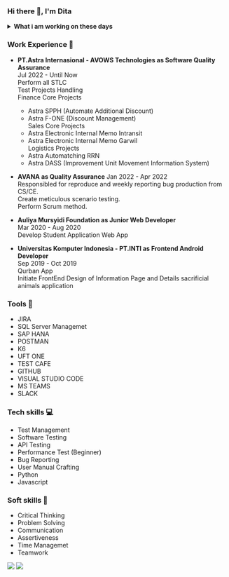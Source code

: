 ### Hi there 👋, I'm Dita 

<details>
 <summary><strong>What i am working on these days</strong></summary>
    &emsp;🔭 I’m currently work as Software Quality Assurance, looking for new opportunity for similar role</br>
    &emsp;🌱 Interest for System Analyst, Technical Writer, IT Business Analyst, and IT Project Manager  position. </br>
    &emsp; 💬 Ask me about anything.</br>
    &emsp; 📫 How to reach me: <a href="https://www.linkedin.com/in/pramaditasielda/">LinkedIn!</a></br>
    &emsp; 📫 Email me: pramaditasielda@gmail.com </br>
    &emsp; 😄 Pronouns: She/Her </br>
</details>

### Work Experience :office:
* <b>PT.Astra Internasional - AVOWS Technologies as Software Quality Assurance </b> </br>
  Jul 2022 - Until Now </br>
  Perform all STLC </br>
  Test Projects Handling </br>
  Finance Core Projects </br>
  - Astra SPPH (Automate Additional Discount)
  - Astra F-ONE (Discount Management) </br>
  Sales Core Projects </br>
  - Astra Electronic Internal Memo Intransit
  - Astra Electronic Internal Memo Garwil </br>
  Logistics Projects </br>
  - Astra Automatching RRN 
  - Astra DASS (Improvement Unit Movement Information System)

 * <b>AVANA as Quality Assurance</b>
   Jan 2022 - Apr 2022 </br>
   Responsibled for reproduce and weekly reporting bug production from CS/CE. </br>
   Create meticulous scenario testing. </br>
   Perform Scrum method. </br>
   
* <b>Auliya Mursyidi Foundation as Junior Web Developer</b> </br>
  Mar 2020 - Aug 2020 </br>
  Develop Student Application Web App </br>

* <b>Universitas Komputer Indonesia - PT.INTI as Frontend Android Developer</b> </br>
  Sep 2019 - Oct 2019 </br>
  Qurban App</br>
  Initiate FrontEnd Design of Information Page and Details sacrificial animals application

### Tools :wrench:
* JIRA
* SQL Server Managemet
* SAP HANA
* POSTMAN
* K6
* UFT ONE
* TEST CAFE
* GITHUB
* VISUAL STUDIO CODE
* MS TEAMS
* SLACK

### Tech skills :computer:
* Test Management
* Software Testing
* API Testing
* Performance Test (Beginner)
* Bug Reporting
* User Manual Crafting
* Python
* Javascript

### Soft skills :file_folder:
* Critical Thinking
* Problem Solving
* Communication
* Assertiveness
* Time Managemet
* Teamwork


    

<p>
    <img src="https://github-readme-stats.vercel.app/api?username=Pramadita&hide=contribs,prs&show_icons=true&hide_border=true&title_color=000" />
    <img src="https://github-readme-stats.sera5-dev.vercel.app/api/top-langs/?username=Pramadita&hide_border=true&layout=compact&title_color=000000&tetx_color=000000" width="">
</p>


